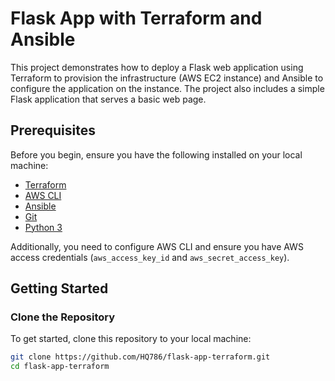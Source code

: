 # Flask App with Terraform and Ansible

This project demonstrates how to deploy a Flask web application using Terraform to provision the infrastructure (AWS EC2 instance) and Ansible to configure the application on the instance. The project also includes a simple Flask application that serves a basic web page.


## Prerequisites

Before you begin, ensure you have the following installed on your local machine:

- [Terraform](https://www.terraform.io/downloads.html)
- [AWS CLI](https://aws.amazon.com/cli/)
- [Ansible](https://www.ansible.com/)
- [Git](https://git-scm.com/)
- [Python 3](https://www.python.org/)

Additionally, you need to configure AWS CLI and ensure you have AWS access credentials (`aws_access_key_id` and `aws_secret_access_key`).

## Getting Started

### Clone the Repository

To get started, clone this repository to your local machine:

```bash
git clone https://github.com/HQ786/flask-app-terraform.git
cd flask-app-terraform
